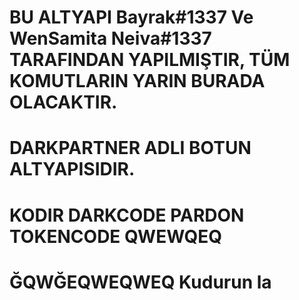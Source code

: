 # BU ALTYAPI Bayrak#1337 Ve WenSamita Neiva#1337 TARAFINDAN YAPILMIŞTIR,  TÜM KOMUTLARIN YARIN BURADA OLACAKTIR.

# DARKPARTNER ADLI BOTUN ALTYAPISIDIR.

# KODIR DARKCODE PARDON TOKENCODE QWEWQEQ

# ĞQWĞEQWEQWEQ Kudurun la

